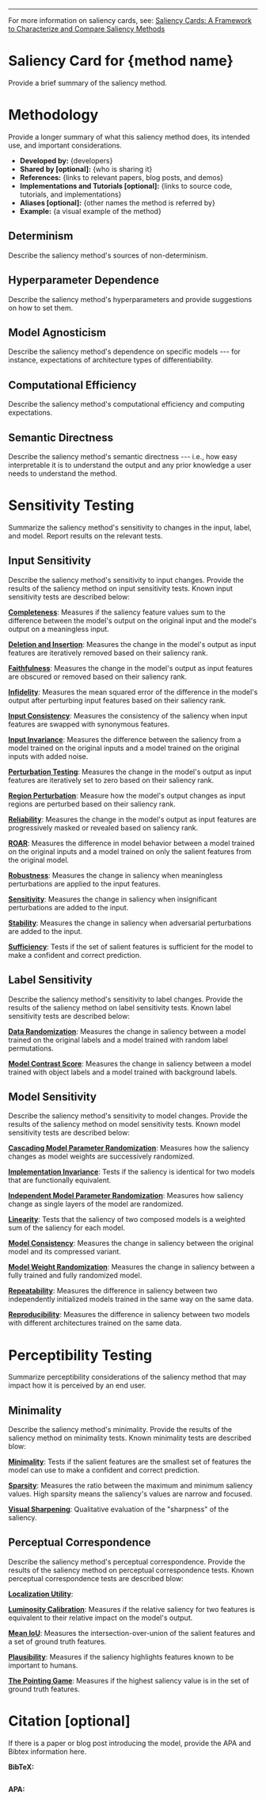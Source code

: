 <!-- Adapted from the Huggingface Model Card template: https://github.com/huggingface/huggingface_hub/blob/main/src/huggingface_hub/templates/modelcard_template.md -->
---
For more information on saliency cards, see: [Saliency Cards: A Framework to Characterize and Compare Saliency Methods](https://arxiv.org/abs/2206.02958)

# Saliency Card for **{method name}**
Provide a brief summary of the saliency method.

# Methodology
Provide a longer summary of what this saliency method does, its intended use, and important considerations.
- **Developed by:** {developers}
- **Shared by [optional]:** {who is sharing it}
- **References:** {links to relevant papers, blog posts, and demos}
- **Implementations and Tutorials [optional]:** {links to source code, tutorials, and implementations}
- **Aliases [optional]:** {other names the method is referred by}
- **Example:** {a visual example of the method}

## Determinism
Describe the saliency method's sources of non-determinism.

## Hyperparameter Dependence
Describe the saliency method's hyperparameters and provide suggestions on how to set them.

## Model Agnosticism
Describe the saliency method's dependence on specific models --- for instance, expectations of architecture types of differentiability.

## Computational Efficiency
Describe the saliency method's computational efficiency and computing expectations.

## Semantic Directness
Describe the saliency method's semantic directness --- i.e., how easy interpretable it is to understand the output and any prior knowledge a user needs to understand the method.

# Sensitivity Testing
Summarize the saliency method's sensitivity to changes in the input, label, and model. Report results on the relevant tests.

## Input Sensitivity
Describe the saliency method's sensitivity to input changes. Provide the results of the saliency method on input sensitivity tests. Known input sensitivity tests are described below:

**[Completeness](https://arxiv.org/pdf/1703.01365.pdf)**: Measures if the saliency feature values sum to the difference between the model's output on the original input and the model's output on a meaningless input.

**[Deletion and Insertion](https://arxiv.org/pdf/1806.07421.pdf)**: Measures the change in the model's output as input features are iteratively removed based on their saliency rank.

**[Faithfulness](https://arxiv.org/pdf/1806.07538.pdf)**: Measures the change in the model's output as input features are obscured or removed based on their saliency rank.

**[Infidelity](https://arxiv.org/pdf/1901.09392.pdf)**: Measures the mean squared error of the difference in the model's output after perturbing input features based on their saliency rank.

**[Input Consistency](https://arxiv.org/pdf/2104.05824.pdf)**: Measures the consistency of the saliency when input features are swapped with synonymous features.

**[Input Invariance](https://arxiv.org/pdf/1711.00867.pdf)**: Measures the difference between the saliency from a model trained on the original inputs and a model trained on the original inputs with added noise.

**[Perturbation Testing](http://www.interpretable-ml.org/nips2017workshop/papers/02.pdf)**: Measures the change in the model's output as input features are iteratively set to zero based on their saliency rank. 

**[Region Perturbation](https://arxiv.org/pdf/1509.06321.pdf)**: Measure how the model's output changes as input regions are perturbed based on their saliency rank.

**[Reliability](https://download.arxiv.org/pdf/2201.13291v3.pdf)**: Measures the change in the model's output as input features are progressively masked or revealed based on saliency rank.

**[ROAR](https://proceedings.neurips.cc/paper/2019/file/fe4b8556000d0f0cae99daa5c5c5a410-Paper.pdf)**: Measures the difference in model behavior between a model trained on the original inputs and a model trained on only the salient features from the original model.

**[Robustness](https://arxiv.org/pdf/1806.08049.pdf)**: Measures the change in saliency when meaningless perturbations are applied to the input features.

**[Sensitivity](https://arxiv.org/pdf/1901.09392.pdf)**: Measures the change in saliency when insignificant perturbations are added to the input.

**[Stability](https://arxiv.org/pdf/1806.07538.pdf)**: Measures the change in saliency when adversarial perturbations are added to the input.

**[Sufficiency](https://arxiv.org/pdf/1810.03805.pdf)**: Tests if the set of salient features is sufficient for the model to make a confident and correct prediction.

## Label Sensitivity
Describe the saliency method's sensitivity to label changes. Provide the results of the saliency method on label sensitivity tests. Known label sensitivity tests are described below:

**[Data Randomization](https://arxiv.org/pdf/1810.03292.pdf)**: Measures the change in saliency between a model trained on the original labels and a model trained with random label permutations.

**[Model Contrast Score](https://arxiv.org/pdf/1907.09701.pdf)**: Measures the change in saliency between a model trained with object labels and a model trained with background labels. 

## Model Sensitivity
Describe the saliency method's sensitivity to model changes. Provide the results of the saliency method on model sensitivity tests. Known model sensitivity tests are described below:

**[Cascading Model Parameter Randomization](https://arxiv.org/pdf/1810.03292.pdf)**: Measures how the saliency changes as model weights are successively randomized.

**[Implementation Invariance](https://arxiv.org/pdf/1703.01365.pdf)**: Tests if the saliency is identical for two models that are functionally equivalent.

**[Independent Model Parameter Randomization](https://arxiv.org/pdf/1810.03292.pdf)**: Measures how saliency change as single layers of the model are randomized.

**[Linearity](https://arxiv.org/pdf/1703.01365.pdf)**: Tests that the saliency of two composed models is a weighted sum of the saliency for each model.

**[Model Consistency](https://arxiv.org/pdf/2104.05824.pdf)**: Measures the change in saliency between the original model and its compressed variant.

**[Model Weight Randomization](https://pubs.rsna.org/doi/10.1148/ryai.2021200267)**: Measures the change in saliency between a fully trained and fully randomized model.

**[Repeatability](https://pubs.rsna.org/doi/10.1148/ryai.2021200267)**: Measures the difference in saliency between two independently initialized models trained in the same way on the same data.

**[Reproducibility](https://pubs.rsna.org/doi/10.1148/ryai.2021200267)**: Measures the difference in saliency between two models with different architectures trained on the same data.

# Perceptibility Testing
Summarize perceptibility considerations of the saliency method that may impact how it is perceived by an end user. 

## Minimality
Describe the saliency method's minimality. Provide the results of the saliency method on minimality tests. Known minimality tests are described blow:

**[Minimality](https://arxiv.org/pdf/1810.03805.pdf)**: Tests if the salient features are the smallest set of features the model can use to make a confident and correct prediction.

**[Sparsity](https://download.arxiv.org/pdf/2201.13291v3.pdf)**: Measures the ratio between the maximum and minimum saliency values. High sparsity means the saliency's values are narrow and focused.

**[Visual Sharpening](https://arxiv.org/pdf/1706.03825.pdf)**: 
Qualitative evaluation of the "sharpness" of the saliency.

## Perceptual Correspondence
Describe the saliency method's perceptual correspondence. Provide the results of the saliency method on perceptual correspondence tests. Known perceptual correspondence tests are described blow:

**[Localization Utility](https://pubs.rsna.org/doi/10.1148/ryai.2021200267)**:

**[Luminosity Calibration](https://download.arxiv.org/pdf/2201.13291v3.pdf)**: Measures if the relative saliency for two features is equivalent to their relative impact on the model's output.

**[Mean IoU](https://www.nature.com/articles/s42256-022-00536-x)**: Measures the intersection-over-union of the salient features and a set of ground truth features.

**[Plausibility](https://arxiv.org/pdf/2104.05824.pdf)**: Measures if the saliency highlights features known to be important to humans.

**[The Pointing Game](https://arxiv.org/pdf/1608.00507.pdf%20/%20file:///Users/Angie/Downloads/s42256-022-00536-x.pdf)**: Measures if the highest saliency value is in the set of ground truth features.


# Citation [optional]
If there is a paper or blog post introducing the model, provide the APA and Bibtex information here.

**BibTeX:**
```
```

**APA:**
```
```

